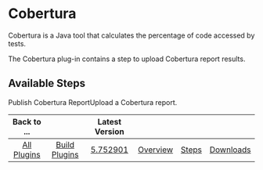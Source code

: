 
Cobertura
=========


Cobertura is a Java tool that calculates the percentage of code accessed by tests. 


The Cobertura plug-in contains a step to upload Cobertura report results.



Available Steps
---------------


Publish Cobertura ReportUpload a Cobertura report.





|Back to ...||Latest Version||||
| :---: | :---: | :---: | :---: | :---: | :---: |
|[All Plugins](../../index.md)|[Build Plugins](../README.md)|[5.752901](https://raw.githubusercontent.com/UrbanCode/IBM-UCB-PLUGINS/main/files/Cobertura/cobertura-5.752901.zip)|[Overview](overview.md)|[Steps](steps.md)|[Downloads](downloads.md)|
